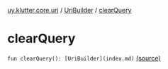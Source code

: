 [uy.klutter.core.uri](../index.md) / [UriBuilder](index.md) / [clearQuery](.)


# clearQuery

`fun clearQuery(): [UriBuilder](index.md)` [(source)](https://github.com/kohesive/klutter/blob/master/core-jdk6/src/main/kotlin/uy/klutter/core/uri/UriBuilder.kt#L183)


